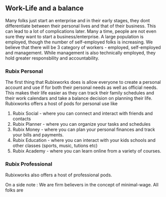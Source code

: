 ## Work-Life and a balance

Many folks just start an enterprise and in their early stages, they dont differentiate between their personal lives and that of their business. This can lead to a lot of complications later.  Many a time, people are not even sure they want to start a business/enterprise. A large population is employed, though the number of self-employed folks is increasing. We believe that there will be 3 category of workers - employed, self-employed and management. While management is also technically employed, they hold greater responsbility and accountability.

### Rubix Personal
The first thing that Rubixworks does is allow everyone to create a personal account and use if for both their personal needs as well as official needs. This makes their life easier as they can track their family schedules and their work calendars and take a balance decision on planning their life. Rubixworks offers a host of pods for personal use like

 1. Rubix Social - where you can connect and interact with friends and contacts
 2. Rubix Planner - where you can organize your tasks and schedules
 3. Rubix Money - where you can plan your personal finances and track your bills and payments.
 4. Rubix Education - where you can interact with your kids schools and other classes (sports, music, tutions etc)
 5. Rubix Academy - where you can learn online from a variety of courses.

### Rubix Professional
Rubixworks also offers a host of professional pods. 

On a side note : We are firm believers in the concept of minimal-wage. All folks are



<!--stackedit_data:
eyJoaXN0b3J5IjpbMTQ1ODMwODg3M119
-->